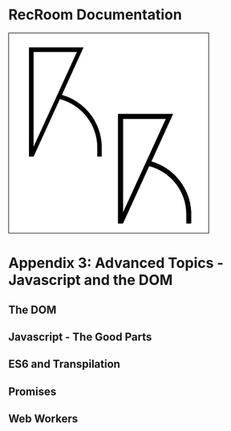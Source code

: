 # RecRoom Documentation

![Rec Room logo](images/recroom-logo.jpg?raw=true)


# Appendix 3: Advanced Topics - Javascript and the DOM

## The DOM

## Javascript - The Good Parts

## ES6 and Transpilation

## Promises

## Web Workers
